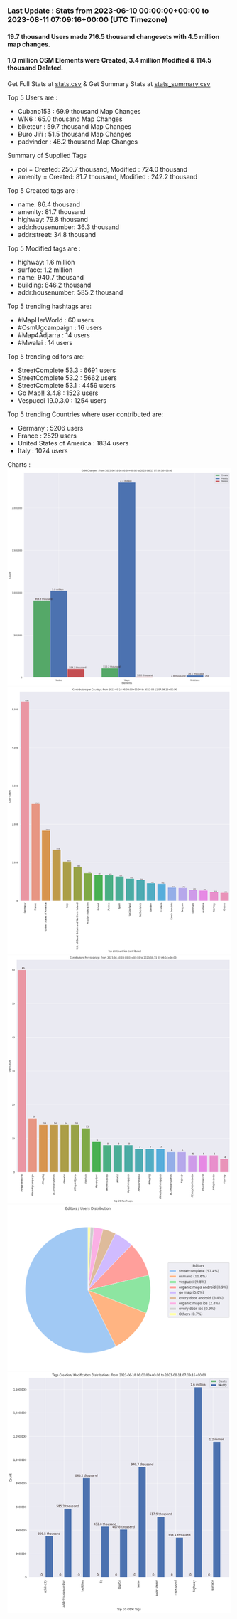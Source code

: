 ### Last Update : Stats from 2023-06-10 00:00:00+00:00 to 2023-08-11 07:09:16+00:00 (UTC Timezone)

#### 19.7 thousand Users made 716.5 thousand changesets with 4.5 million map changes.
#### 1.0 million OSM Elements were Created, 3.4 million Modified & 114.5 thousand Deleted.
Get Full Stats at [stats.csv](/stats/fieldmappers/Daily/stats.csv)
 & Get Summary Stats at [stats_summary.csv](/stats/fieldmappers/Daily/stats_summary.csv)

Top 5 Users are : 
- Cubano153 : 69.9 thousand Map Changes
- WN6 : 65.0 thousand Map Changes
- biketeur : 59.7 thousand Map Changes
- Đuro Jiří : 51.5 thousand Map Changes
- padvinder : 46.2 thousand Map Changes

Summary of Supplied Tags
- poi = Created: 250.7 thousand, Modified : 724.0 thousand
- amenity = Created: 81.7 thousand, Modified : 242.2 thousand


Top 5 Created tags are :
- name: 86.4 thousand
- amenity: 81.7 thousand
- highway: 79.8 thousand
- addr:housenumber: 36.3 thousand
- addr:street: 34.8 thousand


Top 5 Modified tags are :
- highway: 1.6 million
- surface: 1.2 million
- name: 940.7 thousand
- building: 846.2 thousand
- addr:housenumber: 585.2 thousand


Top 5 trending hashtags are:
- #MapHerWorld : 60 users
- #OsmUgcampaign : 16 users
- #Map4Adjarra : 14 users
- #Mwalai : 14 users


Top 5 trending editors are:
- StreetComplete 53.3 : 6691 users
- StreetComplete 53.2 : 5662 users
- StreetComplete 53.1 : 4459 users
- Go Map!! 3.4.8 : 1523 users
- Vespucci 19.0.3.0 : 1254 users


Top 5 trending Countries where user contributed are:
- Germany : 5206 users
- France : 2529 users
- United States of America : 1834 users
- Italy : 1024 users


 Charts : 
![Alt text](./stats_osm_changes.png) 
![Alt text](./stats_users_per_country.png) 
![Alt text](./stats_users_per_hashtag.png) 
![Alt text](./stats_editors_pie_chart.png) 
![Alt text](./stats_tags.png) 
